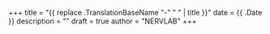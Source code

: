 +++
title = "{{ replace .TranslationBaseName "-" " " | title }}"
date = {{ .Date }}
description = ""
draft = true
author = "NERVLAB"
+++
